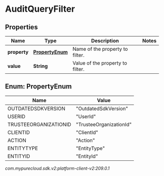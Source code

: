 # AuditQueryFilter


## Properties

| Name | Type | Description | Notes |
| ------------ | ------------- | ------------- | ------------- |
| **property** | [**PropertyEnum**](#Enum--PropertyEnum) | Name of the property to filter. |  |
| **value** | **String** | Value of the property to filter. |  |


## Enum: PropertyEnum

| Name | Value |
| ---- | ----- |
| OUTDATEDSDKVERSION | &quot;OutdatedSdkVersion&quot; | 
| USERID | &quot;UserId&quot; | 
| TRUSTEEORGANIZATIONID | &quot;TrusteeOrganizationId&quot; | 
| CLIENTID | &quot;ClientId&quot; | 
| ACTION | &quot;Action&quot; | 
| ENTITYTYPE | &quot;EntityType&quot; | 
| ENTITYID | &quot;EntityId&quot; | 




_com.mypurecloud.sdk.v2:platform-client-v2:209.0.1_

